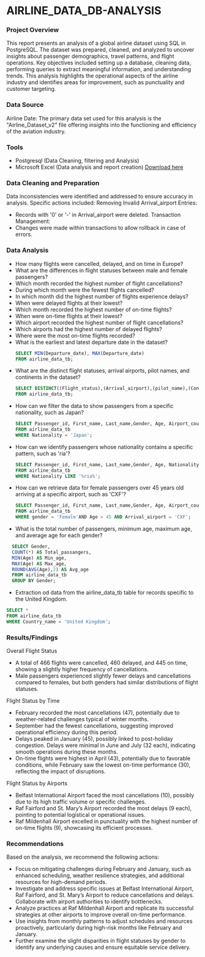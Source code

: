 # AIRLINE_DATA_DB-ANALYSIS

### Project Overview

This report presents an analysis of a global airline dataset using SQL in PostgreSQL. The dataset was prepared, cleaned, and analyzed to uncover insights about passenger demographics, travel patterns, and flight operations. Key objectives included setting up a database, cleaning data, performing queries to extract meaningful information, and understanding trends. This analysis highlights the operational aspects of the airline industry and identifies areas for improvement, such as punctuality and customer targeting.

### Data Source

Airline Date: The primary data set used for this analysis is the "Airline_Dataset_v2" file offering insights into the functioning and efficiency of the aviation industry.

### Tools

- Postgresql (Data Cleaning, filtering and Analysis)
- Microsoft Excel (Data analysis and report creation) [Download here]()

### Data Cleaning and Preparation

Data inconsistencies were identified and addressed to ensure accuracy in analysis. Specific actions included:
Removing Invalid Arrival_airport Entries:
- Records with '0' or '-' in Arrival_airport were deleted.
Transaction Management:
- Changes were made within transactions to allow rollback in case of errors.

### Data Analysis
- How many flights were cancelled, delayed, and on time in Europe?
- What are the differences in flight statuses between male and female passengers?
- Which month recorded the highest number of flight cancellations?
- During which month were the fewest flights cancelled?
- In which month did the highest number of flights experience delays?
- When were delayed flights at their lowest?
- Which month recorded the highest number of on-time flights?
- When were on-time flights at their lowest?
- Which airport recorded the highest number of flight cancellations?
- Which airports had the highest number of delayed flights?
- Where were the most on-time flights recorded?
- What is the earliest and latest departure date in the dataset?
  ```Sql
  SELECT MIN(Departure_date), MAX(Departure_date)
  FROM airline_data_tb;

- What are the distinct flight statuses, arrival airports, pilot names, and continents in the dataset?
  ```sql
  SELECT DISTINCT((Flight_status),(Arrival_airport),(pilot_name),(Continents))
  FROM airline_data_tb;

- How can we filter the data to show passengers from a specific nationality, such as Japan?
  ```sql
  SELECT Passenger_id, First_name, Last_name,Gender, Age, Airport_country_code, Departure_date, Arrival_airport
  FROM airline_data_tb
  WHERE Nationality = 'Japan';

- How can we identify passengers whose nationality contains a specific pattern, such as 'ria'?
  ```sql
  SELECT Passenger_id, First_name, Last_name,Gender, Age, Nationality, Airport_country_code, Departure_date, Arrival_airport
  FROM airline_data_tb
  WHERE Nationality LIKE '%ria%'; 

- How can we retrieve data for female passengers over 45 years old arriving at a specific airport, such as 'CXF'?
  ```sql
  SELECT Passenger_id, First_name, Last_name,Gender, Age, Airport_country_code, Departure_date, Arrival_airport
  FROM airline_data_tb
  WHERE gender = 'Female'AND Age > 45 AND Arrival_airport = 'CXF';

- What is the total number of passengers, minimum age, maximum age, and average age for each gender?
```sql
  SELECT Gender, 
  COUNT(*) AS Total_passangers,
  MIN(Age) AS Min_age,
  MAX(Age) AS Max_age,
  ROUND(AVG(Age),2) AS Avg_age
  FROM airline_data_tb
  GROUP BY Gender;
```

- Extraction od data from the airline_data_tb table for records specific to the United Kingdom.
```sql
SELECT *
FROM airline_data_tb
WHERE Country_name = 'United Kingdom';
```
  
### Results/Findings

Overall Flight Status
 - A total of 466 flights were cancelled, 460 delayed, and 445 on time, showing a slightly higher frequency of cancellations.
 - Male passengers experienced slightly fewer delays and cancellations compared to females, but both genders had similar distributions of flight statuses.

Flight Status by Time
 - February recorded the most cancellations (47), potentially due to weather-related challenges typical of winter months.
 - September had the fewest cancellations, suggesting improved operational efficiency during this period.
 - Delays peaked in January (45), possibly linked to post-holiday congestion. Delays were minimal in June and July (32 each), indicating smooth operations during these months.
 - On-time flights were highest in April (43), potentially due to favorable conditions, while February saw the lowest on-time performance (30), reflecting the impact of disruptions.

Flight Status by Airports
 - Belfast International Airport faced the most cancellations (10), possibly due to its high traffic volume or specific challenges.
 - Raf Fairford and St. Mary’s Airport recorded the most delays (9 each), pointing to potential logistical or operational issues.
 - Raf Mildenhall Airport excelled in punctuality with the highest number of on-time flights (9), showcasing its efficient processes.

### Recommendations

Based on the analysis, we recommend the following actions:
- Focus on mitigating challenges during February and January, such as enhanced scheduling, weather resilience strategies, and additional resources for high-demand periods.
- Investigate and address specific issues at Belfast International Airport, Raf Fairford, and St. Mary’s Airport to reduce cancellations and delays. Collaborate with airport authorities to identify bottlenecks.
- Analyze practices at Raf Mildenhall Airport and replicate its successful strategies at other airports to improve overall on-time performance.
- Use insights from monthly patterns to adjust schedules and resources proactively, particularly during high-risk months like February and January.
- Further examine the slight disparities in flight statuses by gender to identify any underlying causes and ensure equitable service delivery.
